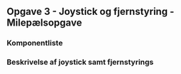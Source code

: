 ## Opgave 3 - Joystick og fjernstyring - Milepælsopgave

### Komponentliste

### Beskrivelse af joystick samt fjernstyrings
